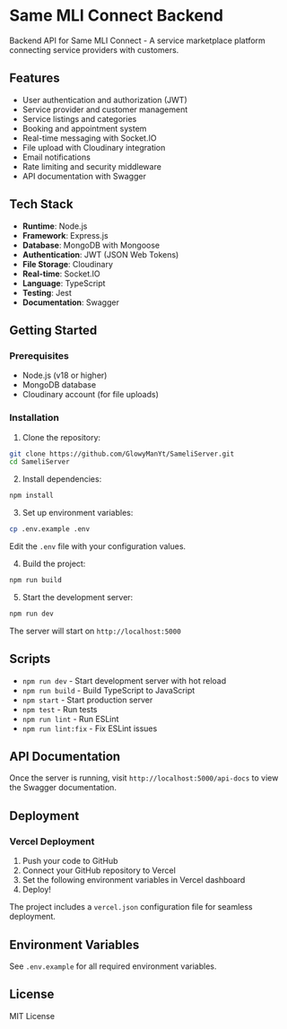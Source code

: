 # Same MLI Connect Backend

Backend API for Same MLI Connect - A service marketplace platform connecting service providers with customers.

## Features

- User authentication and authorization (JWT)
- Service provider and customer management
- Service listings and categories
- Booking and appointment system
- Real-time messaging with Socket.IO
- File upload with Cloudinary integration
- Email notifications
- Rate limiting and security middleware
- API documentation with Swagger

## Tech Stack

- **Runtime**: Node.js
- **Framework**: Express.js
- **Database**: MongoDB with Mongoose
- **Authentication**: JWT (JSON Web Tokens)
- **File Storage**: Cloudinary
- **Real-time**: Socket.IO
- **Language**: TypeScript
- **Testing**: Jest
- **Documentation**: Swagger

## Getting Started

### Prerequisites

- Node.js (v18 or higher)
- MongoDB database
- Cloudinary account (for file uploads)

### Installation

1. Clone the repository:
```bash
git clone https://github.com/GlowyManYt/SameliServer.git
cd SameliServer
```

2. Install dependencies:
```bash
npm install
```

3. Set up environment variables:
```bash
cp .env.example .env
```
Edit the `.env` file with your configuration values.

4. Build the project:
```bash
npm run build
```

5. Start the development server:
```bash
npm run dev
```

The server will start on `http://localhost:5000`

## Scripts

- `npm run dev` - Start development server with hot reload
- `npm run build` - Build TypeScript to JavaScript
- `npm start` - Start production server
- `npm test` - Run tests
- `npm run lint` - Run ESLint
- `npm run lint:fix` - Fix ESLint issues

## API Documentation

Once the server is running, visit `http://localhost:5000/api-docs` to view the Swagger documentation.

## Deployment

### Vercel Deployment

1. Push your code to GitHub
2. Connect your GitHub repository to Vercel
3. Set the following environment variables in Vercel dashboard
4. Deploy!

The project includes a `vercel.json` configuration file for seamless deployment.

## Environment Variables

See `.env.example` for all required environment variables.

## License

MIT License
